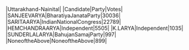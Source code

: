  
|Uttarakhand-Nainital|
|Candidate|Party|Votes|
|SANJEEVARYA|BharatiyaJanataParty|30036|
|SARITAARYA|IndianNationalCongress|22789|
|HEMCHANDRAARYA|Independent|5505|
|K.LARYA|Independent|1035|
|SUNDERLALARYA|BahujanSamajParty|997|
|NoneoftheAbove|NoneoftheAbove|899|
